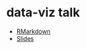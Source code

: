 # data-viz talk
* [RMarkdown](https://github.com/rjake/data-viz-talk/blob/master/data_viz.Rmd)
* [Slides](https://github.com/rjake/data-viz-talk/blob/master/output/data_viz_2020_09_23.pdf)
